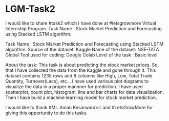 # LGM-Task2
I would like to share #task2 which I have done at #letsgrowmore Virtual Internship Program.  Task Name : Stock Market Prediction and Forecasting using Stacked LSTM algorithm. 

Task Name : Stock Market Prediction and Forecasting using Stacked LSTM algorithm.
Source of the dataset: Kaggle
Name of the dataset: NSE-TATA Global
Tool used for coding: Google Colab
Level of the task : Basic level

About the task:
This task is about predicting the stock market prices. So, that I have collected the data from the Kaggle and gone through it. This dataset contains 1235 rows and 8 columns like High, Low, Total Trade Quantity, Turnover(Lacs), etc...
I have used various plot diagrams to visualize the data in a proper mannner for prediction. I have used scatterplot, count plot, histogram, line and bar charts for data visualization. Then I have build a machine learning model for stock market prediction.

I would like to thank #Mr. Aman Kesarwani sir and #LetsGrowMore for giving this opportunity to do this tasks.

